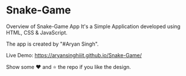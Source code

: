 # Snake-Game


Overview of Snake-Game App It's a Simple Application developed using HTML, CSS & JavaScript.

The app is created by "#Aryan Singh".

Live Demo: https://aryansinghiiit.github.io/Snake-Game/

Show some ❤️ and ⭐ the repo if you like the design.

